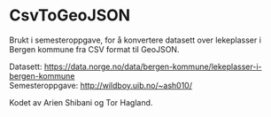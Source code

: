 # CsvToGeoJSON

Brukt i semesteroppgave, for å konvertere datasett
over lekeplasser i Bergen kommune fra CSV format til GeoJSON.

Datasett: https://data.norge.no/data/bergen-kommune/lekeplasser-i-bergen-kommune <br>
Semesteroppgave: http://wildboy.uib.no/~ash010/

Kodet av Arien Shibani og Tor Hagland.
